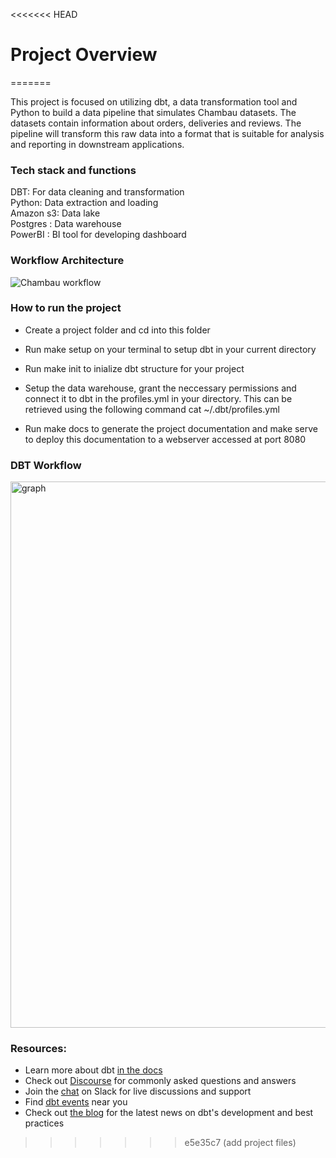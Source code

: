 <<<<<<< HEAD
# Project Overview
=======

This project is focused on utilizing dbt, a data transformation tool and Python to build a data pipeline that simulates Chambau datasets. The datasets contain information about orders, deliveries and reviews. The pipeline will transform this raw data into a format that is suitable for analysis and reporting in downstream applications. 

### Tech stack and functions

DBT: For data cleaning and transformation <br>
Python: Data extraction and loading <br>
Amazon s3: Data lake <br>
Postgres : Data warehouse <br>
PowerBI : BI tool for developing dashboard <br>

### Workflow Architecture


![Chambau workflow](https://user-images.githubusercontent.com/90322381/231427074-8120f8b7-4909-4c77-bd4d-2f70e00c5bc5.png)

### How to run the project
* Create a project folder and cd into this folder

* Run make setup on your terminal to setup dbt in your current directory

* Run make init to inialize dbt structure for your project

* Setup the data warehouse, grant the neccessary permissions and connect it to dbt in the profiles.yml in your directory. This can be retrieved using the following command cat ~/.dbt/profiles.yml

* Run make docs to generate the project documentation and make serve to deploy this documentation to a webserver accessed at port 8080


### DBT Workflow

<img width="874" alt="graph" src="https://user-images.githubusercontent.com/90322381/231490229-87901148-2c65-4ee2-ba2c-947376e72f60.png">


### Resources:
- Learn more about dbt [in the docs](https://docs.getdbt.com/docs/introduction)
- Check out [Discourse](https://discourse.getdbt.com/) for commonly asked questions and answers
- Join the [chat](https://community.getdbt.com/) on Slack for live discussions and support
- Find [dbt events](https://events.getdbt.com) near you
- Check out [the blog](https://blog.getdbt.com/) for the latest news on dbt's development and best practices
>>>>>>> e5e35c7 (add project files)
